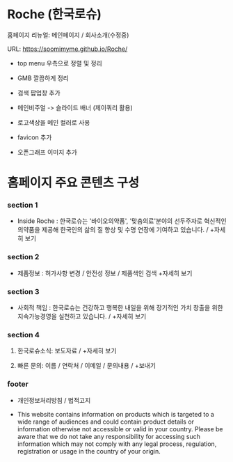 # Roche (한국로슈)
홈페이지 리뉴얼: 메인페이지 / 회사소개(수정중)

URL: https://soomimyme.github.io/Roche/

- top menu 우측으로 정렬 및 정리

- GMB 깔끔하게 정리

- 검색 팝업창 추가

- 메인비주얼 -> 슬라이드 배너 (제이쿼리 활용)

- 로고색상을 메인 컬러로 사용

- favicon 추가

- 오픈그래프 이미지 추가

# 홈페이지 주요 콘텐츠 구성

### section 1

- Inside Roche : 한국로슈는 '바이오의약품', '맞춤의료'분야의 선두주자로 혁신적인 의약품을 제공해 한국인의 삶의 질 향상 및 수명 연장에 기여하고 있습니다. / +자세히 보기

### section 2

- 제품정보 : 허가사항 변경 / 안전성 정보 / 제품색인 검색 +자세히 보기

### section 3

- 사회적 책임 : 한국로슈는 건강하고 행복한 내일을 위해 장기적인 가치 창출을 위한 지속가능경영을 실천하고 있습니다. / +자세히 보기

### section 4

1. 한국로슈소식: 보도자료 / +자세히 보기

2. 빠른 문의: 이름 / 연락처 / 이메일 / 문의내용 / +보내기


### footer

- 개인정보처리방침 / 법적고지

- This website contains information on products which is targeted to a wide range of audiences and could contain product details or information otherwise not accessible or valid in your country. Please be aware that we do not take any responsibility for accessing such information which may not comply with any legal process, regulation, registration or usage in the country of your origin.
